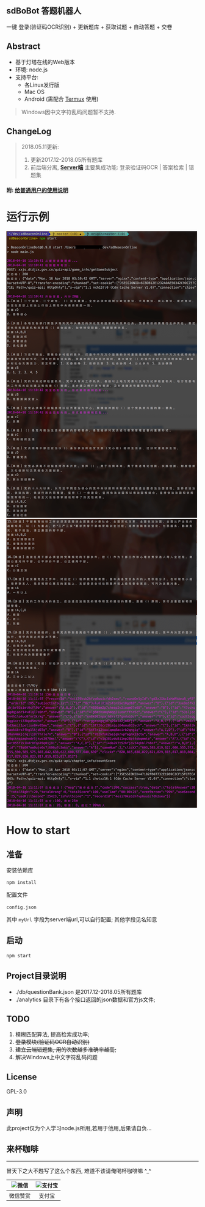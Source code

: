 ## sdBoBot 答题机器人
一键 登录(验证码OCR识别) + 更新题库 + 获取试题 + 自动答题 + 交卷

## Abstract
- 基于灯塔在线的Web版本
- 环境: node.js
- 支持平台:
    - 各Linux发行版
    - Mac OS
    - Android (需配合 [Termux](https://termux.com/) 使用)
    
> Windows因中文字符乱码问题暂不支持.

## ChangeLog
> 2018.05.11更新:
> 1. 更新2017.12-2018.05所有题库
> 2. 前后端分离, **[Server端](https://github.com/JesseWo/sdBeaconOnlineBot-server)** 主要集成功能: 登录验证码OCR | 答案检索 | 错题集

#### 附: [给普通用户的使用说明](https://www.jianshu.com/p/2f32b76b9bf4)

# 运行示例
![运行示例1](./images/sample1.png)![运行示例2](./images/sample2.png)

# How to start
## 准备
安装依赖库
```
npm install
```
配置文件

```config.json```

其中 ```myUrl``` 字段为server端url,可以自行配置; 其他字段见名知意

## 启动
```
npm start
```

## Project目录说明
* ./db/questionBank.json 是2017.12-2018.05所有题库
* ./analytics 目录下有各个接口返回的json数据和官方js文件;


## TODO 
1. 模糊匹配算法, 提高检索成功率;
2. ~~登录模块(验证码OCR自动识别)~~
3. ~~建立云端错题集, 用的次数越多准确率越高;~~
4. 解决Windows上中文字符乱码问题

## License
GPL-3.0

## 声明
此project仅为个人学习node.js所用,若用于他用,后果请自负...

## 来杯咖啡
---

冒天下之大不韪写了这么个东西, 难道不该请俺喝杯咖啡嘛 ^_^

| ![微信](./images/wxpay_me.png) | ![支付宝](./images/alipay_me.jpeg) |
| :-:   | :-: |
| 微信赞赏 | 支付宝 |

